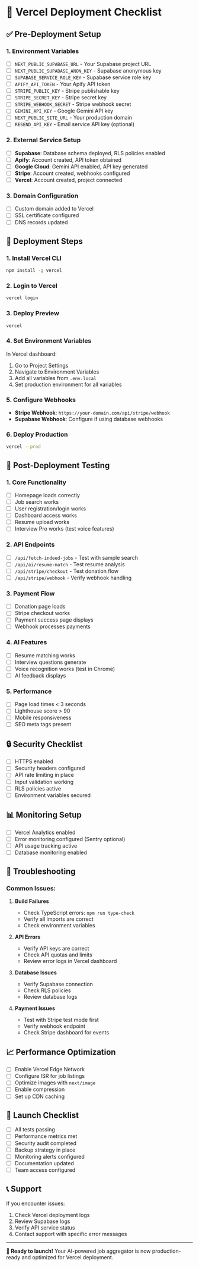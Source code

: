 # 🚀 Vercel Deployment Checklist

## ✅ Pre-Deployment Setup

### 1. Environment Variables
- [ ] `NEXT_PUBLIC_SUPABASE_URL` - Your Supabase project URL
- [ ] `NEXT_PUBLIC_SUPABASE_ANON_KEY` - Supabase anonymous key
- [ ] `SUPABASE_SERVICE_ROLE_KEY` - Supabase service role key
- [ ] `APIFY_API_TOKEN` - Your Apify API token
- [ ] `STRIPE_PUBLIC_KEY` - Stripe publishable key
- [ ] `STRIPE_SECRET_KEY` - Stripe secret key
- [ ] `STRIPE_WEBHOOK_SECRET` - Stripe webhook secret
- [ ] `GEMINI_API_KEY` - Google Gemini API key
- [ ] `NEXT_PUBLIC_SITE_URL` - Your production domain
- [ ] `RESEND_API_KEY` - Email service API key (optional)

### 2. External Service Setup
- [ ] **Supabase**: Database schema deployed, RLS policies enabled
- [ ] **Apify**: Account created, API token obtained
- [ ] **Google Cloud**: Gemini API enabled, API key generated
- [ ] **Stripe**: Account created, webhooks configured
- [ ] **Vercel**: Account created, project connected

### 3. Domain Configuration
- [ ] Custom domain added to Vercel
- [ ] SSL certificate configured
- [ ] DNS records updated

## 🔧 Deployment Steps

### 1. Install Vercel CLI
```bash
npm install -g vercel
```

### 2. Login to Vercel
```bash
vercel login
```

### 3. Deploy Preview
```bash
vercel
```

### 4. Set Environment Variables
In Vercel dashboard:
1. Go to Project Settings
2. Navigate to Environment Variables
3. Add all variables from `.env.local`
4. Set production environment for all variables

### 5. Configure Webhooks
- **Stripe Webhook**: `https://your-domain.com/api/stripe/webhook`
- **Supabase Webhook**: Configure if using database webhooks

### 6. Deploy Production
```bash
vercel --prod
```

## 🧪 Post-Deployment Testing

### 1. Core Functionality
- [ ] Homepage loads correctly
- [ ] Job search works
- [ ] User registration/login works
- [ ] Dashboard access works
- [ ] Resume upload works
- [ ] Interview Pro works (test voice features)

### 2. API Endpoints
- [ ] `/api/fetch-indeed-jobs` - Test with sample search
- [ ] `/api/ai/resume-match` - Test resume analysis
- [ ] `/api/stripe/checkout` - Test donation flow
- [ ] `/api/stripe/webhook` - Verify webhook handling

### 3. Payment Flow
- [ ] Donation page loads
- [ ] Stripe checkout works
- [ ] Payment success page displays
- [ ] Webhook processes payments

### 4. AI Features
- [ ] Resume matching works
- [ ] Interview questions generate
- [ ] Voice recognition works (test in Chrome)
- [ ] AI feedback displays

### 5. Performance
- [ ] Page load times < 3 seconds
- [ ] Lighthouse score > 90
- [ ] Mobile responsiveness
- [ ] SEO meta tags present

## 🔒 Security Checklist

- [ ] HTTPS enabled
- [ ] Security headers configured
- [ ] API rate limiting in place
- [ ] Input validation working
- [ ] RLS policies active
- [ ] Environment variables secured

## 📊 Monitoring Setup

- [ ] Vercel Analytics enabled
- [ ] Error monitoring configured (Sentry optional)
- [ ] API usage tracking active
- [ ] Database monitoring enabled

## 🚨 Troubleshooting

### Common Issues:

1. **Build Failures**
   - Check TypeScript errors: `npm run type-check`
   - Verify all imports are correct
   - Check environment variables

2. **API Errors**
   - Verify API keys are correct
   - Check API quotas and limits
   - Review error logs in Vercel dashboard

3. **Database Issues**
   - Verify Supabase connection
   - Check RLS policies
   - Review database logs

4. **Payment Issues**
   - Test with Stripe test mode first
   - Verify webhook endpoint
   - Check Stripe dashboard for events

## 📈 Performance Optimization

- [ ] Enable Vercel Edge Network
- [ ] Configure ISR for job listings
- [ ] Optimize images with `next/image`
- [ ] Enable compression
- [ ] Set up CDN caching

## 🎯 Launch Checklist

- [ ] All tests passing
- [ ] Performance metrics met
- [ ] Security audit completed
- [ ] Backup strategy in place
- [ ] Monitoring alerts configured
- [ ] Documentation updated
- [ ] Team access configured

## 📞 Support

If you encounter issues:
1. Check Vercel deployment logs
2. Review Supabase logs
3. Verify API service status
4. Contact support with specific error messages

---

**🎉 Ready to launch!** Your AI-powered job aggregator is now production-ready and optimized for Vercel deployment.
